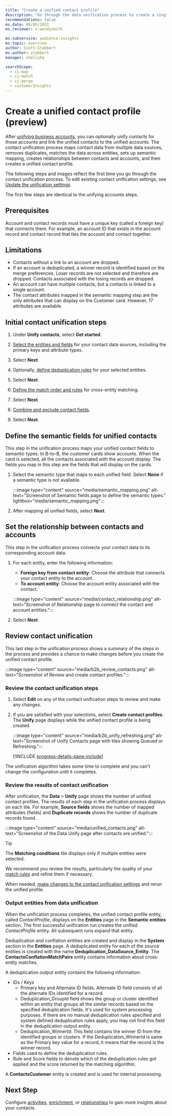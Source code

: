 ```yaml
---
title: "Create a unified contact profile"
description: "Go through the data unification process to create a single master dataset of contacts."
recommendations: false
ms.date: 08/05/2022
ms.reviewer: v-wendysmith

ms.subservice: audience-insights
ms.topic: overview
author: Scott-Stabbert
ms.author: stabbert
manager: shellyha

searchScope: 
  - ci-map
  - ci-match
  - ci-merge
  - customerInsights
---
```


# Create a unified contact profile (preview)

After [unifying business accounts](map-entities.md), you can optionally unify contacts for those accounts and link the unified contacts to the unified accounts. The contact unification process maps contact data from multiple data sources, removes duplicates, matches the data across entities, sets up semantic mapping, creates relationships between contacts and accounts, and then creates a unified contact profile.

The following steps and images reflect the first time you go through the contact unification process. To edit existing contact unification settings, see [Update the unification settings](data-unification-update.md).

The first few steps are identical to the unifying accounts steps.

## Prerequisites

Account and contact records must have a unique key (called a foreign key) that connects them. For example, an account ID that exists in the account record and contact record that ties the account and contact together.

## Limitations

- Contacts without a link to an account are dropped.
- If an account is deduplicated, a winner record is identified based on the merge preferences. Loser records are not selected and therefore are dropped. Contacts associated with the losing records are dropped.
- An account can have multiple contacts, but a contacts is linked to a single account.
- The contact attributes mapped in the semantic mapping step are the only attributes that can display on the Customer card. However, 17 attributes are available.

## Initial contact unification steps

1. Under **Unify contacts**, select **Get started**.

1. [Select the entities and fields](map-entities.md) for your contact data sources, including the primary keys and attribute types.

1. Select **Next**.

1. Optionally, [define deduplication rules](remove-duplicates.md) for your selected entities.

1. Select **Next**.

1. [Define the match order and rules](match-entities.md) for cross-entity matching.

1. Select **Next**.

1. [Combine and exclude contact fields](merge-entities.md).

1. Select **Next**.

## Define the semantic fields for unified contacts

This step in the unification process maps your unified contact fields to semantic types. In B-to-B, the customer cards show accounts. When the card is selected, all the contacts associated with the account display. The fields you map in this step are the fields that will display on the cards.

1. Select the semantic type that maps to each unified field. Select **None** if a semantic type is not available.

   :::image type="content" source="media/semantic_mapping.png" alt-text="Screenshot of Semantic fields page to define the semantic types." lightbox="media/semantic_mapping.png":::

1. After mapping all unified fields, select **Next**.

## Set the relationship between contacts and accounts

This step in the unification process connects your contact data to its corresponding account data.

1. For each entity, enter the following information:

   - **Foreign key from contact entity**: Choose the attribute that connects your contact entity to the account.
   - **To account entity**: Choose the account entity associated with the contact.

   :::image type="content" source="media/contact_relationship.png" alt-text="Screenshot of Relationship page to connect the contact and account entities.":::

1. Select **Next**.

## Review contact unification

This last step in the unification process shows a summary of the steps in the process and provides a chance to make changes before you create the unified contact profile.

:::image type="content" source="media/b2b_review_contacts.png" alt-text="Screenshot of Review and create contact profiles.":::

### Review the contact unification steps

1. Select **Edit** on any of the contact unification steps to review and make any changes.

1. If you are satisfied with your selections, select **Create contact profiles**. The **Unify** page displays while the unified contact profile is being created.
  
   :::image type="content" source="media/b2b_unify_refreshing.png" alt-text="Screenshot of Unify Contacts page with tiles showing Queued or Refreshing.":::

   [!INCLUDE [progress-details-pane-include](includes/progress-details-pane.md)]

The unification algorithm takes some time to complete and you can't change the configuration until it completes.

### Review the results of contact unification

After unification, the **Data** > **Unify** page shows the number of unified contact profiles. The results of each step in the unification process displays on each tile. For example, **Source fields** shows the number of mapped attributes (fields) and **Duplicate records** shows the number of duplicate records found.

:::image type="content" source="media/unified_contacts.png" alt-text="Screenshot of the Data Unify page after contacts are unified.":::

> [!TIP]
> The **Matching conditions** tile displays only if multiple entities were selected.

We recommend you review the results, particularly the quality of your [match rules](data-unification-update.md#manage-match-rules) and refine them if necessary.

When needed, [make changes to the contact unification settings](data-unification-update.md) and rerun the unified profile.

### Output entities from data unification

When the unification process completes, the unified contact profile entity, called *ContactProfile*, displays on the **Entities** page in the **Semantic entities** section. The first successful unification run creates the unified *ContactProfile* entity. All subsequent runs expand that entity.

Deduplication and conflation entities are created and display in the **System** section in the **Entities** page. A deduplicated entity for each of the source entities is created with the name **Deduplication_DataSource_Entity**. The **ContactsConflationMatchPairs** entity contains information about cross-entity matches.

A deduplication output entity contains the following information:
- IDs / Keys
  - Primary key and Alternate ID fields. Alternate ID field consists of all the alternate IDs identified for a record.
  - Deduplication_GroupId field shows the group or cluster identified within an entity that groups all the similar records based on the specified deduplication fields. It's used for system processing purposes. If there are no manual deduplication rules specified and system defined deduplication rules apply, you may not find this field in the deduplication output entity.
  - Deduplication_WinnerId: This field contains the winner ID from the identified groups or clusters. If the Deduplication_WinnerId is same as the Primary key value for a record, it means that the record is the winner record.
- Fields used to define the deduplication rules.
- Rule and Score fields to denote which of the deduplication rules got applied and the score returned by the matching algorithm.

A **ContactsCustomer** entity is created and is used for internal processing.

## Next Step

Configure [activities](activities.md), [enrichment](enrichment-hub.md), or [relationships](relationships.md) to gain more insights about your contacts.
